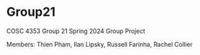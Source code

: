 # Group21
COSC 4353 Group 21 Spring 2024 Group Project

Members: Thien Pham, Ilan Lipsky, Russell Farinha, Rachel Collier
